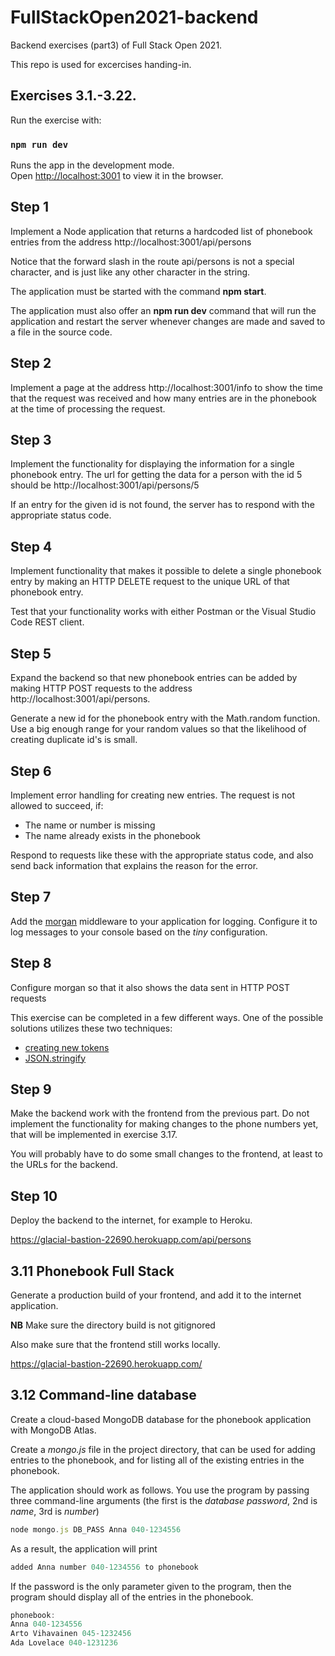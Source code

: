 # FullStackOpen2021-backend

Backend exercises (part3) of Full Stack Open 2021.

This repo is used for excercises handing-in.

## Exercises 3.1.-3.22.

Run the exercise with:

### `npm run dev`

Runs the app in the development mode.<br />
Open [http://localhost:3001](http://localhost:3001) to view it in the browser.

## Step 1

Implement a Node application that returns a hardcoded list of phonebook entries from the address http://localhost:3001/api/persons

Notice that the forward slash in the route api/persons is not a special character, and is just like any other character in the string.

The application must be started with the command **npm start**.

The application must also offer an **npm run dev** command that will run the application and restart the server whenever changes are made and saved to a file in the source code.

## Step 2

Implement a page at the address http://localhost:3001/info to show the time that the request was received and how many entries are in the phonebook at the time of processing the request.

## Step 3

Implement the functionality for displaying the information for a single phonebook entry. The url for getting the data for a person with the id 5 should be http://localhost:3001/api/persons/5

If an entry for the given id is not found, the server has to respond with the appropriate status code.

## Step 4

Implement functionality that makes it possible to delete a single phonebook entry by making an HTTP DELETE request to the unique URL of that phonebook entry.

Test that your functionality works with either Postman or the Visual Studio Code REST client.

## Step 5

Expand the backend so that new phonebook entries can be added by making HTTP POST requests to the address http://localhost:3001/api/persons.

Generate a new id for the phonebook entry with the Math.random function. Use a big enough range for your random values so that the likelihood of creating duplicate id's is small.

## Step 6

Implement error handling for creating new entries. The request is not allowed to succeed, if:

- The name or number is missing
- The name already exists in the phonebook

Respond to requests like these with the appropriate status code, and also send back information that explains the reason for the error.

## Step 7

Add the [morgan](https://github.com/expressjs/morgan "expressjs/morgan") middleware to your application for logging. Configure it to log messages to your console based on the _tiny_ configuration.

## Step 8

Configure morgan so that it also shows the data sent in HTTP POST requests

This exercise can be completed in a few different ways. One of the possible solutions utilizes these two techniques:

- [creating new tokens](https://github.com/expressjs/morgan#creating-new-tokens "Morgan with new Tokens")
- [JSON.stringify](https://developer.mozilla.org/en-US/docs/Web/JavaScript/Reference/Global_Objects/JSON/stringify "JSON Stringify")

## Step 9

Make the backend work with the frontend from the previous part. Do not implement the functionality for making changes to the phone numbers yet, that will be implemented in exercise 3.17.

You will probably have to do some small changes to the frontend, at least to the URLs for the backend.

## Step 10

Deploy the backend to the internet, for example to Heroku.

https://glacial-bastion-22690.herokuapp.com/api/persons

## 3.11 Phonebook Full Stack

Generate a production build of your frontend, and add it to the internet application.

**NB** Make sure the directory build is not gitignored

Also make sure that the frontend still works locally.

https://glacial-bastion-22690.herokuapp.com/

## 3.12 Command-line database

Create a cloud-based MongoDB database for the phonebook application with MongoDB Atlas.

Create a _mongo.js_ file in the project directory, that can be used for adding entries to the phonebook, and for listing all of the existing entries in the phonebook.

The application should work as follows. You use the program by passing three command-line arguments (the first is the _database password_, 2nd is _name_, 3rd is _number_)

```javascript
node mongo.js DB_PASS Anna 040-1234556
```

As a result, the application will print

```javascript
added Anna number 040-1234556 to phonebook
```

If the password is the only parameter given to the program, then the program should display all of the entries in the phonebook.

```javascript
phonebook:
Anna 040-1234556
Arto Vihavainen 045-1232456
Ada Lovelace 040-1231236
```

<!-- ## 3.13 Phonebook database, step1

Change the fetching of all phonebook entries so that the data is _fetched from the database_.

In the following exercises, write all Mongoose-specific code into its own module, just like we did in the chapter [Database configuration into its own module](https://fullstackopen.com/en/part3/saving_data_to_mongo_db#database-configuration-into-its-own-module).

## 3.14 Phonebook database, step2

Change the backend so that new numbers are _saved to the database_. Verify that your frontend still works after the changes.

At this point, you can choose to simply allow users to create all phonebook entries. At this stage, the phonebook can have multiple entries for a person with the same name.

## 3.15 Phonebook database, step3

Change the backend so that deleting phonebook entries is reflected in the database.

Verify that the frontend still works after making the changes.

## 3.16 Phonebook database, step4

Move the error handling of the application to a new error handler middleware.

## 3.17 Phonebook database, step5

If the user tries to create a new phonebook entry for a person whose name is already in the phonebook, the frontend will try to update the phone number of the existing entry by making an HTTP PUT request to the entry's unique URL.

Modify the backend to support this request.

Verify that the frontend works after making your changes.

## 3.18 Phonebook database, step6

Update the handling of the _api/persons/:id_ and _info_ routes to use the database, and verify that they work directly with the browser, Postman, or VS Code REST client.

## 3.19 Phonebook database, step7

Add validation to your phonebook application, that will make sure that a newly added person has a unique name.

Mongoose does not offer a built-in validator for this purpose. Install the mongoose-unique-validator package with npm and use it instead.

If an HTTP POST request tries to add a name that is already in the phonebook, the server must respond with an appropriate status code and error message.

**NB:** unique-validator causes a warning to be printed to the console, find out how to get rid of the warning.

```
(node:49251) DeprecationWarning: collection.ensureIndex is deprecated. Use createIndexes instead.
connected to MongoDB
```

## 3.20 Phonebook database, step8

Expand the validation so that the name stored in the database has to be at least three characters long, and the phone number must have at least 8 digits.

Expand the frontend so that it displays some form of error message when a validation error occurs. Error handling can be implemented by adding a _catch_ block.

## 3.21 Deploying the database backend to production

Generate a new "full stack" version of the application by creating a new production build of the frontend, and copy it to the backend repository. Verify that everything works locally by using the entire application from the address https://localhost:3001.

Push the latest version to Heroku and verify that everything works there as well.

## 3.22 Lint configuration

Add ESlint to your application and fix all the warnings. -->
